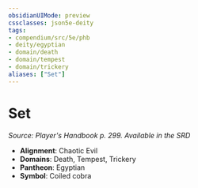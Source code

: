 ```yaml
---
obsidianUIMode: preview
cssclasses: json5e-deity
tags:
- compendium/src/5e/phb
- deity/egyptian
- domain/death
- domain/tempest
- domain/trickery
aliases: ["Set"]
---
```

# Set
*Source: Player's Handbook p. 299. Available in the <span title='Systems Reference Document (5.1)'>SRD</span>* 

- **Alignment**: Chaotic Evil
- **Domains**: Death, Tempest, Trickery
- **Pantheon**: Egyptian
- **Symbol**: Coiled cobra